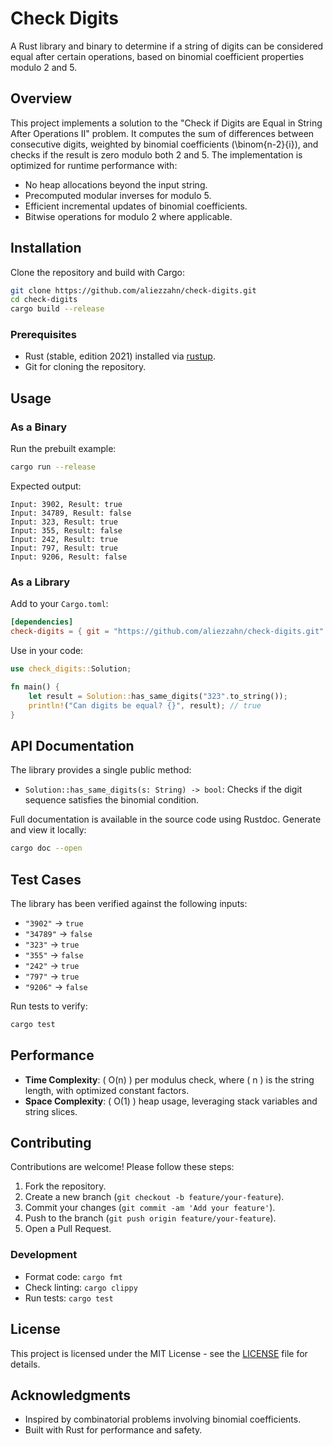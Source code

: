 # Check Digits

A Rust library and binary to determine if a string of digits can be considered equal after certain operations, based on binomial coefficient properties modulo 2 and 5.

## Overview

This project implements a solution to the "Check if Digits are Equal in String After Operations II" problem. It computes the sum of differences between consecutive digits, weighted by binomial coefficients \(\binom{n-2}{i}\), and checks if the result is zero modulo both 2 and 5. The implementation is optimized for runtime performance with:

- No heap allocations beyond the input string.
- Precomputed modular inverses for modulo 5.
- Efficient incremental updates of binomial coefficients.
- Bitwise operations for modulo 2 where applicable.

## Installation

Clone the repository and build with Cargo:

```bash
git clone https://github.com/aliezzahn/check-digits.git
cd check-digits
cargo build --release
```

### Prerequisites

- Rust (stable, edition 2021) installed via [rustup](https://rustup.rs/).
- Git for cloning the repository.

## Usage

### As a Binary

Run the prebuilt example:

```bash
cargo run --release
```

Expected output:

```
Input: 3902, Result: true
Input: 34789, Result: false
Input: 323, Result: true
Input: 355, Result: false
Input: 242, Result: true
Input: 797, Result: true
Input: 9206, Result: false
```

### As a Library

Add to your `Cargo.toml`:

```toml
[dependencies]
check-digits = { git = "https://github.com/aliezzahn/check-digits.git" }
```

Use in your code:

```rust
use check_digits::Solution;

fn main() {
    let result = Solution::has_same_digits("323".to_string());
    println!("Can digits be equal? {}", result); // true
}
```

## API Documentation

The library provides a single public method:

- `Solution::has_same_digits(s: String) -> bool`: Checks if the digit sequence satisfies the binomial condition.

Full documentation is available in the source code using Rustdoc. Generate and view it locally:

```bash
cargo doc --open
```

## Test Cases

The library has been verified against the following inputs:

- `"3902"` → `true`
- `"34789"` → `false`
- `"323"` → `true`
- `"355"` → `false`
- `"242"` → `true`
- `"797"` → `true`
- `"9206"` → `false`

Run tests to verify:

```bash
cargo test
```

## Performance

- **Time Complexity**: \( O(n) \) per modulus check, where \( n \) is the string length, with optimized constant factors.
- **Space Complexity**: \( O(1) \) heap usage, leveraging stack variables and string slices.

## Contributing

Contributions are welcome! Please follow these steps:

1. Fork the repository.
2. Create a new branch (`git checkout -b feature/your-feature`).
3. Commit your changes (`git commit -am 'Add your feature'`).
4. Push to the branch (`git push origin feature/your-feature`).
5. Open a Pull Request.

### Development

- Format code: `cargo fmt`
- Check linting: `cargo clippy`
- Run tests: `cargo test`

## License

This project is licensed under the MIT License - see the [LICENSE](LICENSE) file for details.

## Acknowledgments

- Inspired by combinatorial problems involving binomial coefficients.
- Built with Rust for performance and safety.
